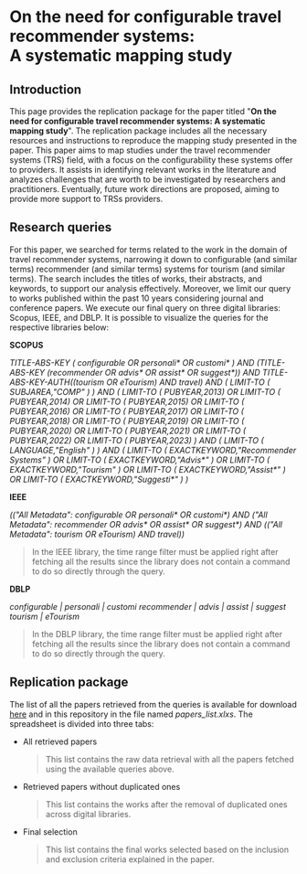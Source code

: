 On the need for configurable travel recommender systems:  
A systematic mapping study
=====================================================================================

Introduction
------------

This page provides the replication package for the paper titled "**On the need for configurable travel recommender systems: A systematic mapping study**". The replication package includes all the necessary resources and instructions to reproduce the mapping study presented in the paper. This paper aims to map studies under the travel recommender systems (TRS) field, with a focus on the configurability these systems offer to providers. It assists in identifying relevant works in the literature and analyzes challenges that are worth to be investigated by researchers and practitioners. Eventually, future work directions are proposed, aiming to provide more support to TRSs providers.

Research queries
----------------

For this paper, we searched for terms related to the work in the domain of travel recommender systems, narrowing it down to configurable (and similar terms) recommender (and similar terms) systems for tourism (and similar terms). The search includes the titles of works, their abstracts, and keywords, to support our analysis effectively. Moreover, we limit our query to works published within the past 10 years considering journal and conference papers. We execute our final query on three digital libraries: Scopus, IEEE, and DBLP. It is possible to visualize the queries for the respective libraries below:

**SCOPUS**

*TITLE-ABS-KEY ( configurable OR personali\* OR customi\* ) AND (TITLE-ABS-KEY (recommender OR advis\* OR assist\* OR suggest\*)) AND TITLE-ABS-KEY-AUTH((tourism OR eTourism) AND travel) AND ( LIMIT-TO ( SUBJAREA,"COMP" ) ) AND ( LIMIT-TO ( PUBYEAR,2013) OR LIMIT-TO ( PUBYEAR,2014) OR LIMIT-TO ( PUBYEAR,2015) OR LIMIT-TO ( PUBYEAR,2016) OR LIMIT-TO ( PUBYEAR,2017) OR LIMIT-TO ( PUBYEAR,2018) OR LIMIT-TO ( PUBYEAR,2019) OR LIMIT-TO ( PUBYEAR,2020) OR LIMIT-TO ( PUBYEAR,2021) OR LIMIT-TO ( PUBYEAR,2022) OR LIMIT-TO ( PUBYEAR,2023) ) AND ( LIMIT-TO ( LANGUAGE,"English" ) ) AND ( LIMIT-TO ( EXACTKEYWORD,"Recommender Systems" ) OR LIMIT-TO ( EXACTKEYWORD,"Advis\*" ) OR LIMIT-TO ( EXACTKEYWORD,"Tourism" ) OR LIMIT-TO ( EXACTKEYWORD,"Assist\*" ) OR LIMIT-TO ( EXACTKEYWORD,"Suggesti\*" ) )*

**IEEE**

*(("All Metadata": configurable OR personali\* OR customi\*) AND ("All Metadata": recommender OR advis\* OR assist\* OR suggest\*) AND (("All Metadata": tourism OR eTourism) AND travel))*
> In the IEEE library, the time range filter must be applied right after fetching all the results since the library does not contain a command to do so directly through the query.

**DBLP**

*configurable | personali | customi recommender | advis | assist | suggest tourism | eTourism*
> In the DBLP library, the time range filter must be applied right after fetching all the results since the library does not contain a command to do so directly through the query.

Replication package
-------------------

The list of all the papers retrieved from the queries is available for download <a href="https://file.io/AF1NJid5Z2I7" title="Download" download>here</a> and in this repository in the file named _papers_list.xlxs_. The spreadsheet is divided into three tabs:

- All retrieved papers
  > This list contains the raw data retrieval with all the papers fetched using the available queries above.
- Retrieved papers without duplicated ones
  > This list contains the works after the removal of duplicated ones across digital libraries.
- Final selection
  > This list contains the final works selected based on the inclusion and exclusion criteria explained in the paper.
